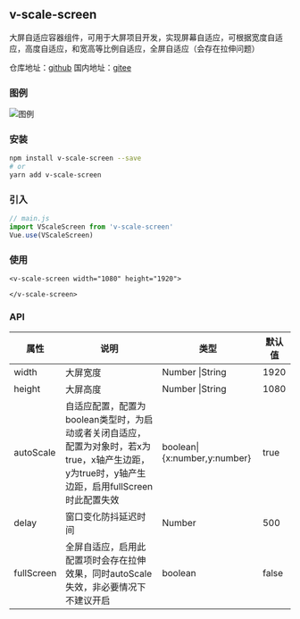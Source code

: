 ## v-scale-screen

大屏自适应容器组件，可用于大屏项目开发，实现屏幕自适应，可根据宽度自适应，高度自适应，和宽高等比例自适应，全屏自适应（会存在拉伸问题）

仓库地址：[github](https://github.com/Alfred-Skyblue/v-scale-screen)
国内地址：[gitee](https://gitee.com/yuan_fangY/v-scale-screen)
### 图例

![图例](./dev/assets/images/scale_screen.gif)

### 安装

```bash
npm install v-scale-screen --save
# or 
yarn add v-scale-screen
```

### 引入

```js
// main.js
import VScaleScreen from 'v-scale-screen'
Vue.use(VScaleScreen)
```

### 使用

```vue
<v-scale-screen width="1080" height="1920">
  
</v-scale-screen>
```


### API
| 属性        | 说明                                                                  | 类型              | 默认值                      |
|-----------|---------------------------------------------------------------------|-----------------|--------------------------|
| width     | 大屏宽度                                                                | Number \|String         | 1920 |
| height   | 大屏高度                                                     | Number \|String | 1080 |
| autoScale | 自适应配置，配置为boolean类型时，为启动或者关闭自适应，配置为对象时，若x为true，x轴产生边距，y为true时，y轴产生边距，启用fullScreen时此配置失效 | boolean\|{x:number,y:number} | true                     |
| delay     | 窗口变化防抖延迟时间                                                          | Number          | 500                      |
| fullScreen | 全屏自适应，启用此配置项时会存在拉伸效果，同时autoScale失效，非必要情况下不建议开启 | boolean | false |


